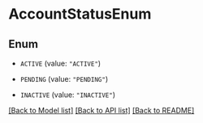 # AccountStatusEnum

## Enum


* `ACTIVE` (value: `"ACTIVE"`)

* `PENDING` (value: `"PENDING"`)

* `INACTIVE` (value: `"INACTIVE"`)


[[Back to Model list]](../README.md#documentation-for-models) [[Back to API list]](../README.md#documentation-for-api-endpoints) [[Back to README]](../README.md)


